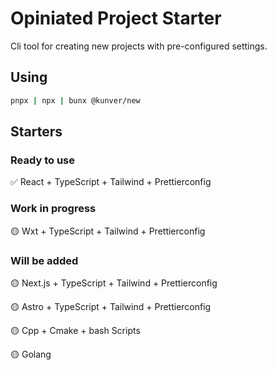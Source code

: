 # Opiniated Project Starter

Cli tool for creating new projects with pre-configured settings.

## Using

```bash
pnpx | npx | bunx @kunver/new
```

## Starters

### Ready to use

✅ React + TypeScript + Tailwind + Prettierconfig

### Work in progress

🟡 Wxt + TypeScript + Tailwind + Prettierconfig

### Will be added

🟡 Next.js + TypeScript + Tailwind + Prettierconfig

🟡 Astro + TypeScript + Tailwind + Prettierconfig

🟡 Cpp + Cmake + bash Scripts

🟡 Golang
